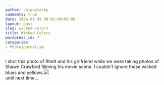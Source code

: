 ```yaml
---
author: chipoglesby
comments: true
date: 2006-01-29 09:02:00+00:00
layout: post
slug: wicked-colors
title: Wicked Colors
wordpress_id: 7
categories:
- Photojournalism
---
```


I shot this photo of Rhett and his girlfriend while we were taking photos of Shawn Crawford filiming his movie scene.  I couldn't ignore these wicked blues and yellows.[![](http://photos1.blogger.com/blogger/3124/2183/400/rhettandgirly.jpg)](http://photos1.blogger.com/blogger/3124/2183/1600/rhettandgirly.jpg)  
until next time...
